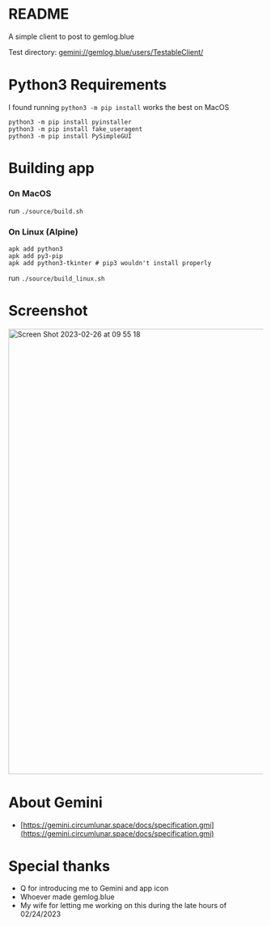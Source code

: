# README

A simple client to post to gemlog.blue

Test directory: [gemini://gemlog.blue/users/TestableClient/](gemini://gemlog.blue/users/TestableClient/)

# Python3 Requirements

I found running `python3 -m pip install` works the best on MacOS

```
python3 -m pip install pyinstaller
python3 -m pip install fake_useragent
python3 -m pip install PySimpleGUI
```


# Building app

### On MacOS

run `./source/build.sh`


### On Linux (Alpine)

```
apk add python3
apk add py3-pip
apk add python3-tkinter # pip3 wouldn't install properly
```

run `./source/build_linux.sh` 

# Screenshot

<img width="881" alt="Screen Shot 2023-02-26 at 09 55 18" src="https://user-images.githubusercontent.com/950825/221418162-6cfbc8a7-1d6b-455e-8217-2a3dd72035b8.png">

# About Gemini

- [https://gemini.circumlunar.space/docs/specification.gmi](https://gemini.circumlunar.space/docs/specification.gmi)

# Special thanks

- Q for introducing me to Gemini and app icon
- Whoever made gemlog.blue
- My wife for letting me working on this during the late hours of 02/24/2023